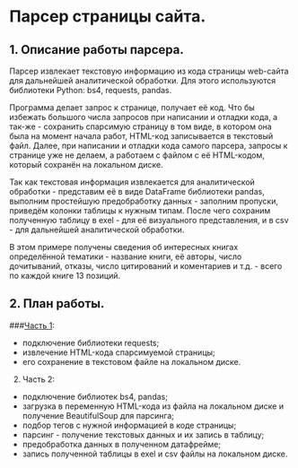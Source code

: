 # Парсер страницы сайта.
## 1. Описание работы парсера.
Парсер извлекает текстовую информацию из кода страницы web-сайта для дальнейшей аналитической обработки. Для этого используются библиотеки
Python: bs4, requests, pandas.

Программа делает запрос к странице, получает её код. Что бы избежать большого числа запросов при написании и отладки кода, а так-же - сохранить спарсимую
страницу в том виде, в котором она была на момент начала работ, HTML-код записывается в текстовый файл. Далее, при написании и отладки кода самого парсера,
запросы к странице уже не делаем, а работаем с файлом с её HTML-кодом, который сохранён на локальном диске.

Так как текстовая информация извлекается для аналитической обработки - представим её в виде DataFrame библиотеки pandas, выполним простейшую предобработку
данных - заполним пропуски, приведём колонки таблицы к нужным типам. После чего сохраним полученную таблицу в exel - для её визуального представления,
и в csv - для дальнейшей аналитической обработки.

В этом примере получены сведения об интересных книгах определённой тематики - название книги, её авторы, число дочитываний, отказы, число цитирований и
коментариев и т.д. - всего по каждой книге 13 позиций.
## 2. План работы.
###[Часть 1](1_unit_1.ipynb):
- подключение библиотеки requests;
- извлечение HTML-кода спарсимуемой страницы;
- его сохранение в текстовом файле на локальном диске.
2. Часть 2:
- подключение библиотек bs4, pandas;
- загрузка в переменную HTML-кода из файла на локальном диске и получение BeautifulSoup для парсинга;
- подбор тегов с нужной информацией в коде страницы;
- парсинг - получение текстовых данных и их запись в таблицу;
- предобработка данных в полученном датафрейме;
- запись полученной таблицы в exel и csv файлы на локальном диске.